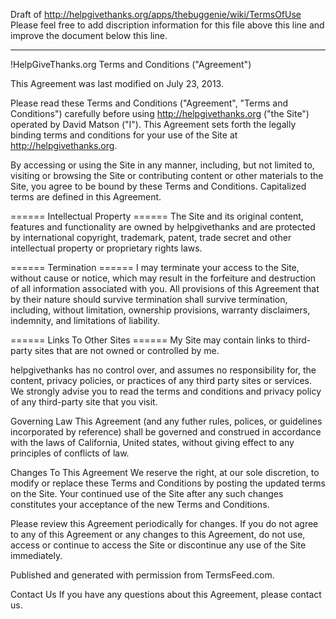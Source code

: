 Draft of http://helpgivethanks.org/apps/thebuggenie/wiki/TermsOfUse
Please feel free to add discription information for this file above this line and improve the document below this line.
***
!HelpGiveThanks.org Terms and Conditions ("Agreement")

This Agreement was last modified on July 23, 2013.

Please read these Terms and Conditions ("Agreement", "Terms and Conditions") carefully before using http://helpgivethanks.org ("the Site") operated by David Matson ("I"). This Agreement sets forth the legally binding terms and conditions for your use of the Site at http://helpgivethanks.org.

By accessing or using the Site in any manner, including, but not limited to, visiting or browsing the Site or contributing content or other materials to the Site, you agree to be bound by these Terms and Conditions. Capitalized terms are defined in this Agreement.

====== Intellectual Property ======
The Site and its original content, features and functionality are owned by helpgivethanks and are protected by international copyright, trademark, patent, trade secret and other intellectual property or proprietary rights laws.

====== Termination ======
I may terminate your access to the Site, without cause or notice, which may result in the forfeiture and destruction of all information associated with you. All provisions of this Agreement that by their nature should survive termination shall survive termination, including, without limitation, ownership provisions, warranty disclaimers, indemnity, and limitations of liability.

====== Links To Other Sites ======
My Site may contain links to third-party sites that are not owned or controlled by me.

helpgivethanks has no control over, and assumes no responsibility for, the content, privacy policies, or practices of any third party sites or services. We strongly advise you to read the terms and conditions and privacy policy of any third-party site that you visit.

Governing Law
This Agreement (and any futher rules, polices, or guidelines incorporated by reference) shall be governed and construed in accordance with the laws of California, United states, without giving effect to any principles of conflicts of law.

Changes To This Agreement
We reserve the right, at our sole discretion, to modify or replace these Terms and Conditions by posting the updated terms on the Site. Your continued use of the Site after any such changes constitutes your acceptance of the new Terms and Conditions.

Please review this Agreement periodically for changes. If you do not agree to any of this Agreement or any changes to this Agreement, do not use, access or continue to access the Site or discontinue any use of the Site immediately.

Published and generated with permission from TermsFeed.com.

Contact Us
If you have any questions about this Agreement, please contact us.